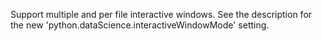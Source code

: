 Support multiple and per file interactive windows. See the description for the new 'python.dataScience.interactiveWindowMode' setting.
